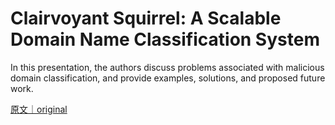 
# Clairvoyant Squirrel: A Scalable Domain Name Classification System

In this presentation, the authors discuss problems associated with malicious domain classification, and provide examples, solutions, and proposed future work.

[原文｜original](https://insights.sei.cmu.edu/library/clairvoyant-squirrel-a-scalable-domain-name-classification-system/)
        